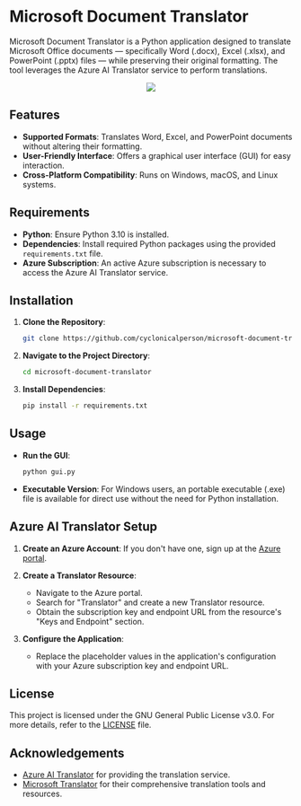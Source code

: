 # Microsoft Document Translator

Microsoft Document Translator is a Python application designed to translate Microsoft Office documents — specifically Word (.docx), Excel (.xlsx), and PowerPoint (.pptx) files — while preserving their original formatting. The tool leverages the Azure AI Translator service to perform translations.<br>

<p align="center">
  <img src="https://github.com/user-attachments/assets/37e67d3e-4065-4fd9-9c46-4d047f12e55a" />
</p>

## Features

- **Supported Formats**: Translates Word, Excel, and PowerPoint documents without altering their formatting.
- **User-Friendly Interface**: Offers a graphical user interface (GUI) for easy interaction.
- **Cross-Platform Compatibility**: Runs on Windows, macOS, and Linux systems.

## Requirements

- **Python**: Ensure Python 3.10 is installed.
- **Dependencies**: Install required Python packages using the provided `requirements.txt` file.
- **Azure Subscription**: An active Azure subscription is necessary to access the Azure AI Translator service.

## Installation

1. **Clone the Repository**:

   ```bash
   git clone https://github.com/cyclonicalperson/microsoft-document-translator.git
   ```

2. **Navigate to the Project Directory**:

   ```bash
   cd microsoft-document-translator
   ```

3. **Install Dependencies**:

   ```bash
   pip install -r requirements.txt
   ```

## Usage

- **Run the GUI**:

   ```bash
   python gui.py
   ```

- **Executable Version**: For Windows users, an portable executable (.exe) file is available for direct use without the need for Python installation.

## Azure AI Translator Setup

1. **Create an Azure Account**: If you don't have one, sign up at the [Azure portal](https://portal.azure.com/).

2. **Create a Translator Resource**:

   - Navigate to the Azure portal.
   - Search for "Translator" and create a new Translator resource.
   - Obtain the subscription key and endpoint URL from the resource's "Keys and Endpoint" section.

3. **Configure the Application**:

   - Replace the placeholder values in the application's configuration with your Azure subscription key and endpoint URL.

## License

This project is licensed under the GNU General Public License v3.0. For more details, refer to the [LICENSE](https://github.com/cyclonicalperson/microsoft-document-translator/blob/main/LICENSE) file.

## Acknowledgements

- [Azure AI Translator](https://azure.microsoft.com/en-us/services/cognitive-services/translator/) for providing the translation service.
- [Microsoft Translator](https://www.microsoft.com/en-us/translator/) for their comprehensive translation tools and resources.
